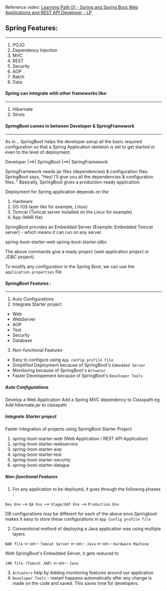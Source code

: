 Reference video: [Learning Path 01 - Spring and Spring Boot Web Applications and REST API Developer - LP](https://www.youtube.com/watch?v=W_E6iSTBqNs&list=PLBBog2r6uMCTM_CKntPT-GIMR2-4d55Un&index=1)

## Spring Features:
-------------------

1. POJO
2. Dependency Injection
3. MVC
4. REST
5. Security
6. AOP
7. Batch
8. Data


#### Spring can integrate with other frameworks like:
----------------------------------------------------

1. Hibernate
2. Struts


#### SpringBoot comes in between Developer & SpringFramework
------------------------------------------------------------

As in... SpringBoot helps the developer setup all the basic required configuration so that a Spring Application skeleton is set to get started or even to the level of deployment.

Developer |==>| SpringBoot |==>| SpringFramework

SpringFramework needs jar files (dependencies) & configuration files.
SpringBoot says, "Hey! I'll give you all the dependencies & configuration files.."
Basically, SpringBoot gives a production-ready application.

Deployment for Spring application depends on the 

1. Hardware
2. OS (OS layer like for example, Linux)
3. Tomcat (Tomcat server installed on the Linux for example)
4. App (WAR file)


SpringBoot provides an Embedded Server (Example: Embedded Tomcat server) - which means it can run on any server.

spring-boot-starter-web
spring-boot-starter-jdbc

The above commands give a ready project (web application project or JDBC project)

To modify any configuration in the Spring Boot, we can use the `application.properties` file 

#### SpringBoot Features :
---------------------------

1. Auto Configurations
2. Integrate Starter project
  - Web
  - WebServer
  - AOP
  - Test
  - Security
  - Database
3. Non-functional Features
  - Easy to configure using `App config profile file`
  - Simplified Deployment because of SpringBoot's `Embedded Server`
  - Monitoring because of SpringBoot's `Actuator`
  - Faster Developement because of SpringBoot's `Developer Tools`


##### Auto Configurations

Develop a Web Application
Add a Spring MVC dependency to Classpath 
eg: Add hibernate.jar to classpath 


##### Integrate Starter project

Faster integration of projects using SpringBoot Starter Project

1. spring-boot-starter-web (Web Application / REST API Application)
2. spring-boot-starter-webservice
3. spring-boot-starter-aop
4. spring-boot-starter-test
5. spring-boot-starter-security
6. spring-boot-starter-datajpa

##### Non-functional Features

1. For any application to be deployed, it goes through the following phases :

`Dev Env` --> `QA Env` --> `Stage/UAT Env` --> `Production Env`

DB configurations may be different for each of the above envs
Springboot makes it easy to store these configurations in `App Config profile file`

2. Conventional method of deploying a Java application was using multiple layers

`WAR file` <--on-- `Tomcat Server` <--on-- `Java` <--on-- `Hardware Machine`

With SpringBoot's Embedded Server, it gets reduced to

`JAR file (Tomcat JAR)` <--on-- `Java`

3. `Actuators` help by Adding monitoring features around our application
4. `Developer Tools` - restart happens automatically after any change is made on the code and saved. This saves time for developers.


